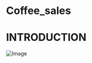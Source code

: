 # Coffee_sales
# INTRODUCTION
![Image](https://github.com/user-attachments/assets/f580c0ae-a87c-47b3-8c27-502dcd232952)
